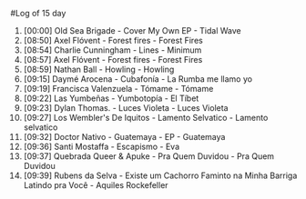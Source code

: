 #Log of 15 day

1. [00:00] Old Sea Brigade - Cover My Own EP - Tidal Wave
1. [08:50] Axel Flóvent - Forest fires - Forest Fires
1. [08:54] Charlie Cunningham - Lines - Minimum
1. [08:57] Axel Flóvent - Forest fires - Forest Fires
1. [08:59] Nathan Ball - Howling - Howling
1. [09:15] Daymé Arocena - Cubafonía - La Rumba me llamo yo
1. [09:19] Francisca Valenzuela - Tómame - Tómame
1. [09:22] Las Yumbeñas - Yumbotopía - El Tíbet
1. [09:23] Dylan Thomas. - Luces Violeta - Luces Violeta
1. [09:27] Los Wembler's De Iquitos - Lamento Selvatico - Lamento selvatico
1. [09:32] Doctor Nativo - Guatemaya - EP - Guatemaya
1. [09:36] Santi Mostaffa - Escapismo - Eva
1. [09:37] Quebrada Queer & Apuke - Pra Quem Duvidou - Pra Quem Duvidou
1. [09:39] Rubens da Selva - Existe um Cachorro Faminto na Minha Barriga Latindo pra Você - Aquiles Rockefeller
